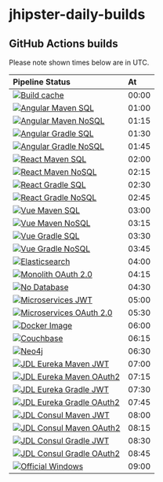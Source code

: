 # jhipster-daily-builds

## GitHub Actions builds

Please note shown times below are in UTC.

| Pipeline Status                                                                                        | At    |
| :----------------------------------------------------------------------------------------------------- | :---- |
| [![Build cache][cache.yml-badge]][cache.yml-link]                                                      | 00:00 |
| [![Angular Maven SQL][ng-maven-sql.yaml-badge]][ng-maven-sql.yaml-link]                                | 01:00 |
| [![Angular Maven NoSQL][ng-maven-nosql.yaml-badge]][ng-maven-nosql.yaml-link]                          | 01:15 |
| [![Angular Gradle SQL][ng-gradle-sql.yaml-badge]][ng-gradle-sql.yaml-link]                             | 01:30 |
| [![Angular Gradle NoSQL][ng-gradle-nosql.yaml-badge]][ng-gradle-nosql.yaml-link]                       | 01:45 |
| [![React Maven SQL][react-maven-sql.yaml-badge]][react-maven-sql.yaml-link]                            | 02:00 |
| [![React Maven NoSQL][react-maven-nosql.yaml-badge]][react-maven-nosql.yaml-link]                      | 02:15 |
| [![React Gradle SQL][react-gradle-sql.yaml-badge]][react-gradle-sql.yaml-link]                         | 02:30 |
| [![React Gradle NoSQL][react-gradle-nosql.yaml-badge]][react-gradle-nosql.yaml-link]                   | 02:45 |
| [![Vue Maven SQL][vue-maven-sql.yaml-badge]][vue-maven-sql.yaml-link]                                  | 03:00 |
| [![Vue Maven NoSQL][vue-maven-nosql.yaml-badge]][vue-maven-nosql.yaml-link]                            | 03:15 |
| [![Vue Gradle SQL][vue-gradle-sql.yaml-badge]][vue-gradle-sql.yaml-link]                               | 03:30 |
| [![Vue Gradle NoSQL][vue-gradle-nosql.yaml-badge]][vue-gradle-nosql.yaml-link]                         | 03:45 |
| [![Elasticsearch][elasticsearch.yaml-badge]][elasticsearch.yaml-link]                                  | 04:00 |
| [![Monolith OAuth 2.0][monolith-oauth2.yaml-badge]][monolith-oauth2.yaml-link]                         | 04:15 |
| [![No Database][no-database.yaml-badge]][no-database.yaml-link]                                        | 04:30 |
| [![Microservices JWT][ms-jwt.yaml-badge]][ms-jwt.yaml-link]                                            | 05:00 |
| [![Microservices OAuth 2.0][ms-oauth2.yaml-badge]][ms-oauth2.yaml-link]                                | 05:30 |
| [![Docker Image][docker-image.yaml-badge]][docker-image.yaml-link]                                     | 06:00 |
| [![Couchbase][couchbase.yml-badge]][couchbase.yml-link]                                                | 06:15 |
| [![Neo4j][neo4j.yaml-badge]][neo4j.yaml-link]                                                          | 06:30 |
| [![JDL Eureka Maven JWT][jdl-eureka-maven-jwt.yaml-badge]][jdl-eureka-maven-jwt.yaml-link]             | 07:00 |
| [![JDL Eureka Maven OAuth2][jdl-eureka-maven-oauth2.yaml-badge]][jdl-eureka-maven-oauth2.yaml-link]    | 07:15 |
| [![JDL Eureka Gradle JWT][jdl-eureka-gradle-jwt.yaml-badge]][jdl-eureka-gradle-jwt.yaml-link]          | 07:30 |
| [![JDL Eureka Gradle OAuth2][jdl-eureka-gradle-oauth2.yaml-badge]][jdl-eureka-gradle-oauth2.yaml-link] | 07:45 |
| [![JDL Consul Maven JWT][jdl-consul-maven-jwt.yaml-badge]][jdl-consul-maven-jwt.yaml-link]             | 08:00 |
| [![JDL Consul Maven OAuth2][jdl-consul-maven-oauth2.yaml-badge]][jdl-consul-maven-oauth2.yaml-link]    | 08:15 |
| [![JDL Consul Gradle JWT][jdl-consul-gradle-jwt.yaml-badge]][jdl-consul-gradle-jwt.yaml-link]          | 08:30 |
| [![JDL Consul Gradle OAuth2][jdl-consul-gradle-oauth2.yaml-badge]][jdl-consul-gradle-oauth2.yaml-link] | 08:45 |
| [![Official Windows][windows.yaml-badge]][windows.yaml-link]                                           | 09:00 |

[cache.yml-badge]: https://github.com/hipster-labs/jhipster-daily-builds/actions/workflows/cache.yml/badge.svg
[cache.yml-link]: https://github.com/hipster-labs/jhipster-daily-builds/actions/workflows/cache.yml
[ng-maven-sql.yaml-badge]: https://github.com/hipster-labs/jhipster-daily-builds/actions/workflows/ng-maven-sql.yaml/badge.svg
[ng-maven-sql.yaml-link]: https://github.com/hipster-labs/jhipster-daily-builds/actions/workflows/ng-maven-sql.yaml
[ng-maven-nosql.yaml-badge]: https://github.com/hipster-labs/jhipster-daily-builds/actions/workflows/ng-maven-nosql.yaml/badge.svg
[ng-maven-nosql.yaml-link]: https://github.com/hipster-labs/jhipster-daily-builds/actions/workflows/ng-maven-nosql.yaml
[ng-gradle-sql.yaml-badge]: https://github.com/hipster-labs/jhipster-daily-builds/actions/workflows/ng-gradle-sql.yaml/badge.svg
[ng-gradle-sql.yaml-link]: https://github.com/hipster-labs/jhipster-daily-builds/actions/workflows/ng-gradle-sql.yaml
[ng-gradle-nosql.yaml-badge]: https://github.com/hipster-labs/jhipster-daily-builds/actions/workflows/ng-gradle-nosql.yaml/badge.svg
[ng-gradle-nosql.yaml-link]: https://github.com/hipster-labs/jhipster-daily-builds/actions/workflows/ng-gradle-nosql.yaml
[react-maven-sql.yaml-badge]: https://github.com/hipster-labs/jhipster-daily-builds/actions/workflows/react-maven-sql.yaml/badge.svg
[react-maven-sql.yaml-link]: https://github.com/hipster-labs/jhipster-daily-builds/actions/workflows/react-maven-sql.yaml
[react-maven-nosql.yaml-badge]: https://github.com/hipster-labs/jhipster-daily-builds/actions/workflows/react-maven-nosql.yaml/badge.svg
[react-maven-nosql.yaml-link]: https://github.com/hipster-labs/jhipster-daily-builds/actions/workflows/react-maven-nosql.yaml
[react-gradle-sql.yaml-badge]: https://github.com/hipster-labs/jhipster-daily-builds/actions/workflows/react-gradle-sql.yaml/badge.svg
[react-gradle-sql.yaml-link]: https://github.com/hipster-labs/jhipster-daily-builds/actions/workflows/react-gradle-sql.yaml
[react-gradle-nosql.yaml-badge]: https://github.com/hipster-labs/jhipster-daily-builds/actions/workflows/react-gradle-nosql.yaml/badge.svg
[react-gradle-nosql.yaml-link]: https://github.com/hipster-labs/jhipster-daily-builds/actions/workflows/react-gradle-nosql.yaml
[vue-maven-sql.yaml-badge]: https://github.com/hipster-labs/jhipster-daily-builds/actions/workflows/vue-maven-sql.yaml/badge.svg
[vue-maven-sql.yaml-link]: https://github.com/hipster-labs/jhipster-daily-builds/actions/workflows/vue-maven-sql.yaml
[vue-maven-nosql.yaml-badge]: https://github.com/hipster-labs/jhipster-daily-builds/actions/workflows/vue-maven-nosql.yaml/badge.svg
[vue-maven-nosql.yaml-link]: https://github.com/hipster-labs/jhipster-daily-builds/actions/workflows/vue-maven-nosql.yaml
[vue-gradle-sql.yaml-badge]: https://github.com/hipster-labs/jhipster-daily-builds/actions/workflows/vue-gradle-sql.yaml/badge.svg
[vue-gradle-sql.yaml-link]: https://github.com/hipster-labs/jhipster-daily-builds/actions/workflows/vue-gradle-sql.yaml
[vue-gradle-nosql.yaml-badge]: https://github.com/hipster-labs/jhipster-daily-builds/actions/workflows/vue-gradle-nosql.yaml/badge.svg
[vue-gradle-nosql.yaml-link]: https://github.com/hipster-labs/jhipster-daily-builds/actions/workflows/vue-gradle-nosql.yaml
[elasticsearch.yaml-badge]: https://github.com/hipster-labs/jhipster-daily-builds/actions/workflows/elasticsearch.yaml/badge.svg
[elasticsearch.yaml-link]: https://github.com/hipster-labs/jhipster-daily-builds/actions/workflows/elasticsearch.yaml
[monolith-oauth2.yaml-badge]: https://github.com/hipster-labs/jhipster-daily-builds/actions/workflows/monolith-oauth2.yaml/badge.svg
[monolith-oauth2.yaml-link]: https://github.com/hipster-labs/jhipster-daily-builds/actions/workflows/monolith-oauth2.yaml
[no-database.yaml-badge]: https://github.com/hipster-labs/jhipster-daily-builds/actions/workflows/no-database.yaml/badge.svg
[no-database.yaml-link]: https://github.com/hipster-labs/jhipster-daily-builds/actions/workflows/no-database.yaml
[ms-jwt.yaml-badge]: https://github.com/hipster-labs/jhipster-daily-builds/actions/workflows/ms-jwt.yaml/badge.svg
[ms-jwt.yaml-link]: https://github.com/hipster-labs/jhipster-daily-builds/actions/workflows/ms-jwt.yaml
[ms-oauth2.yaml-badge]: https://github.com/hipster-labs/jhipster-daily-builds/actions/workflows/ms-oauth2.yaml/badge.svg
[ms-oauth2.yaml-link]: https://github.com/hipster-labs/jhipster-daily-builds/actions/workflows/ms-oauth2.yaml
[docker-image.yaml-badge]: https://github.com/hipster-labs/jhipster-daily-builds/actions/workflows/docker-image.yaml/badge.svg
[docker-image.yaml-link]: https://github.com/hipster-labs/jhipster-daily-builds/actions/workflows/docker-image.yaml
[couchbase.yml-badge]: https://github.com/hipster-labs/jhipster-daily-builds/actions/workflows/couchbase.yml/badge.svg
[couchbase.yml-link]: https://github.com/hipster-labs/jhipster-daily-builds/actions/workflows/couchbase.yml
[neo4j.yaml-badge]: https://github.com/hipster-labs/jhipster-daily-builds/actions/workflows/neo4j.yaml/badge.svg
[neo4j.yaml-link]: https://github.com/hipster-labs/jhipster-daily-builds/actions/workflows/neo4j.yaml
[jdl-eureka-maven-jwt.yaml-badge]: https://github.com/hipster-labs/jhipster-daily-builds/actions/workflows/jdl-eureka-maven-jwt.yaml/badge.svg
[jdl-eureka-maven-jwt.yaml-link]: https://github.com/hipster-labs/jhipster-daily-builds/actions/workflows/jdl-eureka-maven-jwt.yaml
[jdl-eureka-maven-oauth2.yaml-badge]: https://github.com/hipster-labs/jhipster-daily-builds/actions/workflows/jdl-eureka-maven-oauth2.yaml/badge.svg
[jdl-eureka-maven-oauth2.yaml-link]: https://github.com/hipster-labs/jhipster-daily-builds/actions/workflows/jdl-eureka-maven-oauth2.yaml
[jdl-eureka-gradle-jwt.yaml-badge]: https://github.com/hipster-labs/jhipster-daily-builds/actions/workflows/jdl-eureka-gradle-jwt.yaml/badge.svg
[jdl-eureka-gradle-jwt.yaml-link]: https://github.com/hipster-labs/jhipster-daily-builds/actions/workflows/jdl-eureka-gradle-jwt.yaml
[jdl-eureka-gradle-oauth2.yaml-badge]: https://github.com/hipster-labs/jhipster-daily-builds/actions/workflows/jdl-eureka-gradle-oauth2.yaml/badge.svg
[jdl-eureka-gradle-oauth2.yaml-link]: https://github.com/hipster-labs/jhipster-daily-builds/actions/workflows/jdl-eureka-gradle-oauth2.yaml
[jdl-consul-maven-jwt.yaml-badge]: https://github.com/hipster-labs/jhipster-daily-builds/actions/workflows/jdl-consul-maven-jwt.yaml/badge.svg
[jdl-consul-maven-jwt.yaml-link]: https://github.com/hipster-labs/jhipster-daily-builds/actions/workflows/jdl-consul-maven-jwt.yaml
[jdl-consul-maven-oauth2.yaml-badge]: https://github.com/hipster-labs/jhipster-daily-builds/actions/workflows/jdl-consul-maven-oauth2.yaml/badge.svg
[jdl-consul-maven-oauth2.yaml-link]: https://github.com/hipster-labs/jhipster-daily-builds/actions/workflows/jdl-consul-maven-oauth2.yaml
[jdl-consul-gradle-jwt.yaml-badge]: https://github.com/hipster-labs/jhipster-daily-builds/actions/workflows/jdl-consul-gradle-jwt.yaml/badge.svg
[jdl-consul-gradle-jwt.yaml-link]: https://github.com/hipster-labs/jhipster-daily-builds/actions/workflows/jdl-consul-gradle-jwt.yaml
[jdl-consul-gradle-oauth2.yaml-badge]: https://github.com/hipster-labs/jhipster-daily-builds/actions/workflows/jdl-consul-gradle-oauth2.yaml/badge.svg
[jdl-consul-gradle-oauth2.yaml-link]: https://github.com/hipster-labs/jhipster-daily-builds/actions/workflows/jdl-consul-gradle-oauth2.yaml
[windows.yaml-badge]: https://github.com/hipster-labs/jhipster-daily-builds/actions/workflows/windows.yaml/badge.svg
[windows.yaml-link]: https://github.com/hipster-labs/jhipster-daily-builds/actions/workflows/windows.yaml

